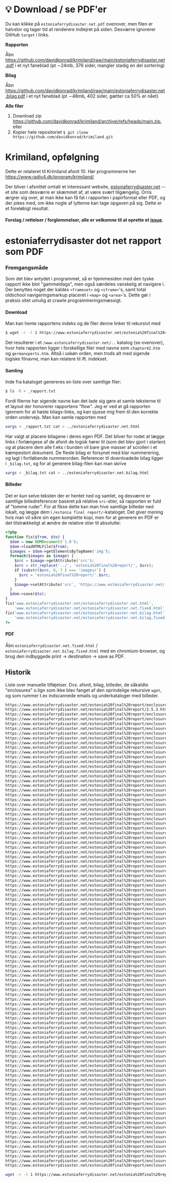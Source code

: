 # :bulb:  Download / se PDF'er 
Du kan klikke på `estoniaferrydisaster.net.pdf` ovenover, men filen er halvstor og tager tid at renderere indlejret på siden.  Desværre ignorerer GitHub  `target` i links. 

**Rapporten**

Åbn https://github.com/davidkonrad/krimiland/raw/main/estoniaferrydisaster.net.pdf i et nyt faneblad (pt ∼24mb, 376 sider, mangler stadig en del sortering)

**Bilag**

Åbn https://github.com/davidkonrad/krimiland/raw/main/estoniaferrydisaster.net.bilag.pdf i et nyt faneblad (pt ∼48mb, 402 sider, gætter ca 50% er nået) 

**Alle filer**
1. Download zip https://github.com/davidkonrad/krimiland/archive/refs/heads/main.zip, eller
2. Kopier hele repositoriet `$ git clone https://github.com/davidkonrad/krimiland.git`

# Krimiland, opfølgning
Dette er relateret til Krimiland afsnit 10. Hør programmerne her https://www.radio4.dk/program/krimiland/

Der bliver i afsnittet omtalt et interessant website, [estoniaferrydisaster.net](https:/www.estoniaferrydisaster.net)
 -- et site som desværre er skæmmet af, at være svært tilgængelig. Orris ærgrer sig over, at man ikke kan få fat i rapporten i papirformat eller PDF, og der jokes med, om ikke nogle af lytterne kan tage opgaven på sig.  Dette er et foreløbigt resultat. 

#### Forslag / rettelser / forglemmelser, alle er velkomne til at oprette et [issue](https://github.com/davidkonrad/krimiland/issues). 

# estoniaferrydisaster dot net rapport som PDF

### Fremgangsmåde

Som det blev antydet i programmet, så er hjemmesiden med den tyske rapport ikke blot "gammeldags", men også særdeles vanskelig at navigere i. Der benyttes noget der kaldes `<frameset>` og `<iframe>`'s, samt total oldschool navigeringsmarkup placeret i `<map>` og `<area>`'s. Dette gør i praksis sitet umulig at crawle programmeringsmæssigt.


#### Download
Man kan hente rapportens indeks og de filer denne linker til rekursivt med 

```bash
$ wget -r -l 1 https://www.estoniaferrydisaster.net/estonia%20final%20report/Contents.htm
```

Det resulterer i et `/www.estoniaferrydisaster.net/..` katalog (se ovenover), hvor hele rapporten ligger i forskellige filer med navne som `chapter42.htm` og `germanxperts.htm`. Altså i uskøn orden, men trods alt med sigende logiske filnavne, man kan relatere til ift. indekset.

#### Samling
Inde fra kataloget genereres en liste over samtlige filer:

```bash
$ ls -R > _rapport.txt
```

Fordi filerne har sigende navne kan det lade sig gøre at samle teksterne til et layout der honorerer rapportens "flow". Jeg er ved at gå rapporten igennem for at høste bilags-links, og kan sjusse mig frem til den korrekte orden undervejs.  Man kan samle rapporten med

```bash
xargs < _rapport.txt cat > ../estoniaferrydisaster.net.html
```
Har valgt at placere bilagene i deres egen PDF.  Det bliver for rodet at lægge links i forlængese af de afsnit de logisk hører til (som det blev gjort i starten) og at placere dem alle f.eks i bunden vil bare give masser af scrolleri i et kæmpestort dokument. De fleste bilag er forsynet med klar nummerering, og lagt i fortløbende  nummerorden. Referencer til downloadede bilag ligger i `_bilag.txt`, og for at generere bilag-filen kan man skrive 

```bash
xargs < _bilag.txt cat > ../estoniaferrydisaster.net.bilag.html
```

#### Billeder
Det er kun selve teksten der er hentet ned og samlet, og desværre er samtlige billedreferencer baseret på relative `src`-stier, så rapporten er fuld af "tomme ruder".  For at fikse dette kan man hive samtlige billeder ned lokalt, og lægge dem i `/estonia final report/`-kataloget. Det giver mening hvis man vil sikre sin egen komplette kopi, men for at generere en PDF er det tilstrækkeligt at ændre de relative stier til absolutte:

```php
<?php
function fix($from, $to) {
  $dom = new DOMDocument('1.0');
  $dom->loadHTMLFile($from);
  $images = $dom->getElementsByTagName('img');
  foreach($images as $image) {
    $src = $image->getAttribute('src');
    $src = str_replace('../', 'estonia%20final%20report/', $src);
    if (substr($src, 0, 7 ) === 'images/') {
      $src = 'estonia%20final%20report/'.$src;
    }
    $image->setAttribute('src', 'https://www.estoniaferrydisaster.net/'.$src);
  }
  $dom->save($to);
}
fix('www.estoniaferrydisaster.net/estoniaferrydisaster.net.html', 
    'www.estoniaferrydisaster.net/estoniaferrydisaster.net.fixed.html');
fix('www.estoniaferrydisaster.net/estoniaferrydisaster.net.bilag.html', 
    'www.estoniaferrydisaster.net/estoniaferrydisaster.net.bilag.fixed.html');
?>
```

#### PDF
Åbn `estoniaferrydisaster.net.fixed.html` / `estoniaferrydisaster.net.bilag.fixed.html` med en chromium-browser, og brug den indbyggede print -> destination -> save as PDF. 

## Historik
Liste over manuelle tilføjelser. Dvs. afsnit, bilag, billeder, de såkaldte "enclosures" o.lign som ikke blev fanget af den oprindelige rekursive `wget`, og som rummer t.ex indscannede emails og underkataloger med billeder. 

```bash
https://www.estoniaferrydisaster.net/estonia%20final%20report/enclosures%20HTM/2.4.2.21.htm
https://www.estoniaferrydisaster.net/estonia%20final%20report/2.5.3.htm
https://www.estoniaferrydisaster.net/estonia%20final%20report/enclosures%20HTM/2.4.5.60.htm
https://www.estoniaferrydisaster.net/estonia%20final%20report/enclosures%20HTM/2.4.4.59.htm
https://www.estoniaferrydisaster.net/estonia%20final%20report/enclosures%20HTM/2.4.4.47.htm
https://www.estoniaferrydisaster.net/estonia%20final%20report/enclosures%20HTM/2.4.4.57.htm
https://www.estoniaferrydisaster.net/estonia%20final%20report/enclosures%20HTM/2.4.4.55.htm
https://www.estoniaferrydisaster.net/estonia%20final%20report/enclosures%20HTM/2.4.2.27.htm
https://www.estoniaferrydisaster.net/estonia%20final%20report/enclosures%20HTM/12.2.139.htm
https://www.estoniaferrydisaster.net/estonia%20final%20report/enclosures%20HTM/2.3.1.5.htm
https://www.estoniaferrydisaster.net/estonia%20final%20report/enclosures%20HTM/2.3.1.6.htm
https://www.estoniaferrydisaster.net/estonia%20final%20report/enclosures%20HTM/2.3.1.7.htm
https://www.estoniaferrydisaster.net/estonia%20final%20report/enclosures%20HTM/2.3.1.8.htm
https://www.estoniaferrydisaster.net/estonia%20final%20report/enclosures%20HTM/2..3.1.9.htm
https://www.estoniaferrydisaster.net/estonia%20final%20report/enclosures%20HTM/2.4.2.25.htm
https://www.estoniaferrydisaster.net/estonia%20final%20report/enclosures%20HTM/6.3.116.htm
https://www.estoniaferrydisaster.net/estonia%20final%20report/enclosures%20HTM/2.4.10.htm
https://www.estoniaferrydisaster.net/estonia%20final%20report/enclosures%20HTM/2.4.1.13.htm
https://www.estoniaferrydisaster.net/estonia%20final%20report/enclosures%20HTM/2.4.1.11.htm
https://www.estoniaferrydisaster.net/estonia%20final%20report/enclosures%20HTM/2.4.1.12.htm
https://www.estoniaferrydisaster.net/estonia%20final%20report/enclosures%20HTM/2.4.1.13.htm
https://www.estoniaferrydisaster.net/estonia%20final%20report/enclosures%20HTM/2.4.1.14.htm
https://www.estoniaferrydisaster.net/estonia%20final%20report/enclosures%20HTM/2.4.1.15.htm
https://www.estoniaferrydisaster.net/estonia%20final%20report/enclosures%20HTM/2.4.1.16.htm
https://www.estoniaferrydisaster.net/estonia%20final%20report/enclosures%20HTM/2.4.1.17.htm
https://www.estoniaferrydisaster.net/estonia%20final%20report/enclosures%20HTM/2.4.1.18.htm
https://www.estoniaferrydisaster.net/estonia%20final%20report/enclosures%20HTM/2.4.1.19.htm
https://www.estoniaferrydisaster.net/estonia%20final%20report/enclosures%20HTM/2.4.2.20.htm
https://www.estoniaferrydisaster.net/estonia%20final%20report/enclosures%20HTM/2.4.2.22.htm
https://www.estoniaferrydisaster.net/estonia%20final%20report/enclosures%20HTM/2.4.2.23.htm
https://www.estoniaferrydisaster.net/estonia%20final%20report/enclosures%20HTM/2.4.2.24.htm
https://www.estoniaferrydisaster.net/estonia%20final%20report/enclosures%20HTM/2.4.2.26.htm
https://www.estoniaferrydisaster.net/estonia%20final%20report/enclosures%20HTM/2.4.2.28.htm
https://www.estoniaferrydisaster.net/estonia%20final%20report/enclosures%20HTM/2.4.2.29.htm
https://www.estoniaferrydisaster.net/estonia%20final%20report/enclosures%20HTM/2.4.2.30.htm
https://www.estoniaferrydisaster.net/estonia%20final%20report/enclosures%20HTM/2.4.2.31.htm
https://www.estoniaferrydisaster.net/estonia%20final%20report/enclosures%20HTM/2.4.3.32.htm
https://www.estoniaferrydisaster.net/estonia%20final%20report/enclosures%20HTM/2.4.3.33.htm
https://www.estoniaferrydisaster.net/estonia%20final%20report/enclosures%20HTM/2.4.3.34.htm
https://www.estoniaferrydisaster.net/estonia%20final%20report/enclosures%20HTM/2.4.3.35.htm
https://www.estoniaferrydisaster.net/estonia%20final%20report/enclosures%20HTM/2.4.3.36.htm
https://www.estoniaferrydisaster.net/estonia%20final%20report/enclosures%20HTM/2.4.3.37.htm
https://www.estoniaferrydisaster.net/estonia%20final%20report/enclosures%20HTM/9.1.134.htm
https://www.estoniaferrydisaster.net/estonia%20final%20report/enclosures%20HTM/2.4.3.38.htm
https://www.estoniaferrydisaster.net/estonia%20final%20report/enclosures%20HTM/2.4.3.39.htm
https://www.estoniaferrydisaster.net/estonia%20final%20report/enclosures%20HTM/2.4.3.40.htm
https://www.estoniaferrydisaster.net/estonia%20final%20report/enclosures%20HTM/2.4.3.41.htm
https://www.estoniaferrydisaster.net/estonia%20final%20report/enclosures%20HTM/2.4.3.42.htm
https://www.estoniaferrydisaster.net/estonia%20final%20report/enclosures%20HTM/2.4.3.43.htm
https://www.estoniaferrydisaster.net/estonia%20final%20report/enclosures%20HTM/2.4.3.44.htm
https://www.estoniaferrydisaster.net/estonia%20final%20report/enclosures%20HTM/2.4.3.44.1.htm
https://www.estoniaferrydisaster.net/estonia%20final%20report/enclosures%20HTM/2.4.3.44.2.htm
https://www.estoniaferrydisaster.net/estonia%20final%20report/enclosures%20HTM/enc%202/21.2.4.278.htm //broken
https://www.estoniaferrydisaster.net/estonia%20final%20report/enclosures%20HTM/enc%202/12.5.183.htm
https://www.estoniaferrydisaster.net/estonia%20final%20report/enclosures%20HTM/2.4.3.45.htm
https://www.estoniaferrydisaster.net/estonia%20final%20report/enclosures%20HTM/2.4.4.46.htm //!
https://www.estoniaferrydisaster.net/estonia%20final%20report/enclosures%20HTM/2.4.4.50.htm 
https://www.estoniaferrydisaster.net/estonia%20final%20report/enclosures%20HTM/2.4.4.51.htm 
https://www.estoniaferrydisaster.net/estonia%20final%20report/enclosures%20HTM/2.4.4.52.htm 
https://www.estoniaferrydisaster.net/estonia%20final%20report/enclosures%20HTM/2.4.4.53.htm 
https://www.estoniaferrydisaster.net/estonia%20final%20report/enclosures%20HTM/2.4.4.54.htm //!
https://www.estoniaferrydisaster.net/estonia%20final%20report/enclosures%20HTM/2.4.4.56.htm 
https://www.estoniaferrydisaster.net/estonia%20final%20report/enclosures%20HTM/2.4.5.61.htm 
https://www.estoniaferrydisaster.net/estonia%20final%20report/enclosures%20HTM/2.4.5.62.htm 
https://www.estoniaferrydisaster.net/estonia%20final%20report/enclosures%20HTM/2.4.6.63.htm 
https://www.estoniaferrydisaster.net/estonia%20final%20report/enclosures%20HTM/2.4.6.64.htm 
https://www.estoniaferrydisaster.net/estonia%20final%20report/enclosures%20HTM/2.4.6.65.htm 
https://www.estoniaferrydisaster.net/estonia%20final%20report/enclosures%20HTM/2.4.6.66.htm 
https://www.estoniaferrydisaster.net/estonia%20final%20report/enclosures%20HTM/2.6.2.67.htm
https://www.estoniaferrydisaster.net/estonia%20final%20report/enclosures%20HTM/2.6.2.68.htm //!
https://www.estoniaferrydisaster.net/estonia%20final%20report/enclosures%20HTM/2.6.2.69.htm //!
https://www.estoniaferrydisaster.net/estonia%20final%20report/enclosures%20HTM/2.6.2.70.htm
https://www.estoniaferrydisaster.net/estonia%20final%20report/enclosures%20HTM/2.6.2.71.htm
https://www.estoniaferrydisaster.net/estonia%20final%20report/enclosures%20HTM/2.6.2.73.htm
https://www.estoniaferrydisaster.net/estonia%20final%20report/enclosures%20HTM/2.6.2.74.htm
https://www.estoniaferrydisaster.net/estonia%20final%20report/enclosures%20HTM/2.6.2.75.htm
https://www.estoniaferrydisaster.net/estonia%20final%20report/enclosures%20HTM/2.6.2.76.htm
https://www.estoniaferrydisaster.net/estonia%20final%20report/enclosures%20HTM/2.6.3.77.htm
https://www.estoniaferrydisaster.net/estonia%20final%20report/enclosures%20HTM/2.6.3.78.htm
https://www.estoniaferrydisaster.net/estonia%20final%20report/enclosures%20HTM/2.6.4.78.htm
https://www.estoniaferrydisaster.net/estonia%20final%20report/enclosures%20HTM/2.6.4.79.htm
https://www.estoniaferrydisaster.net/estonia%20final%20report/enclosures%20HTM/2.6.4.80.htm
https://www.estoniaferrydisaster.net/estonia%20final%20report/enclosures%20HTM/2.6.4.81.htm
https://www.estoniaferrydisaster.net/estonia%20final%20report/enclosures%20HTM/3.2.3.82.htm
https://www.estoniaferrydisaster.net/estonia%20final%20report/enclosures%20HTM/3.3.83.htm
https://www.estoniaferrydisaster.net/estonia%20final%20report/enclosures%20HTM/3.4.86.htm
https://www.estoniaferrydisaster.net/estonia%20final%20report/enclosures%20HTM/3.4.87.htm
https://www.estoniaferrydisaster.net/estonia%20final%20report/enclosures%20HTM/3.4.88.htm
https://www.estoniaferrydisaster.net/estonia%20final%20report/enclosures%20HTM/3.4.89.htm
https://www.estoniaferrydisaster.net/estonia%20final%20report/enclosures%20HTM/3.4.90.htm
https://www.estoniaferrydisaster.net/estonia%20final%20report/enclosures%20HTM/3.4.91.htm
https://www.estoniaferrydisaster.net/estonia%20final%20report/enclosures%20HTM/3.4.92.htm
https://www.estoniaferrydisaster.net/estonia%20final%20report/enclosures%20HTM/3.4.93.htm
https://www.estoniaferrydisaster.net/estonia%20final%20report/enclosures%20HTM/3.4.94.htm
https://www.estoniaferrydisaster.net/estonia%20final%20report/enclosures%20HTM/3.4.95.htm
https://www.estoniaferrydisaster.net/estonia%20final%20report/enclosures%20HTM/3.4.96.htm
https://www.estoniaferrydisaster.net/estonia%20final%20report/enclosures%20HTM/3.4.97.htm
https://www.estoniaferrydisaster.net/estonia%20final%20report/enclosures%20HTM/3.4.98.htm

wget -r -l 1 https://www.estoniaferrydisaster.net/estonia%20final%20report/enclosures%20HTM/2.4.2.20.htm

```